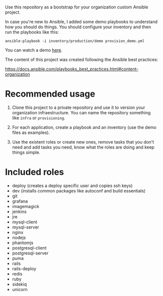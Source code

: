 Use this repository as a bootstrap for your organization custom Ansible project.

In case you're new to Ansible, I added some demo playbooks to understand how you should do things. You should configure your inventory and then run the playbooks like this:

```
ansible-playbook -i inventory/production/demo provision_demo.yml
```

You can watch a demo [here](https://vimeo.com/133059608).

The content of this project was created following the Ansible best practices:

https://docs.ansible.com/playbooks_best_practices.html#content-organization

# Recommended usage

1. Clone this project to a private repository and use it to version your organization infraestructure. You can name the repository something like `infra` or `provisioning`.

2. For each application, create a playbook and an inventory (use the demo files as examples).
 
3. Use the existent roles or create new ones, remove tasks that you don't need and add tasks you need, know what the roles are doing and keep things simple.

# Included roles

* deploy (creates a deploy specific user and copies ssh keys)
* dev (installs common packages like autoconf and build essentials)
* git
* grafana
* imagemagick
* jenkins
* jre
* mysql-client
* mysql-server
* nginx
* nodejs
* phantomjs
* postgresql-client
* postgresql-server
* puma
* rails
* rails-deploy
* redis
* ruby
* sidekiq
* unicorn
